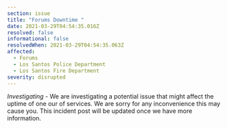 ```yaml
---
section: issue
title: "Forums Downtime "
date: 2021-03-29T04:54:35.016Z
resolved: false
informational: false
resolvedWhen: 2021-03-29T04:54:35.063Z
affected:
  - Forums
  - Los Santos Police Department
  - Los Santos Fire Department
severity: disrupted
---
```

*Investigating* - We are investigating a potential issue that might affect the uptime of one our of services. We are sorry for any inconvenience this may cause you. This incident post will be updated once we have more information.